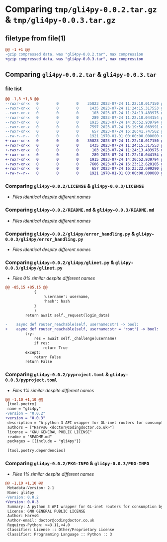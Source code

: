 # Comparing `tmp/gli4py-0.0.2.tar.gz` & `tmp/gli4py-0.0.3.tar.gz`

## filetype from file(1)

```diff
@@ -1 +1 @@
-gzip compressed data, was "gli4py-0.0.2.tar", max compression
+gzip compressed data, was "gli4py-0.0.3.tar", max compression
```

## Comparing `gli4py-0.0.2.tar` & `gli4py-0.0.3.tar`

### file list

```diff
@@ -1,8 +1,8 @@
--rwxr-xr-x   0        0        0    35823 2023-07-24 11:22:10.017150 gli4py-0.0.2/LICENSE
--rwxr-xr-x   0        0        0     1435 2023-07-24 11:24:15.317553 gli4py-0.0.2/README.md
--rwxr-xr-x   0        0        0      103 2023-07-24 11:24:13.483975 gli4py-0.0.2/gli4py/__init__.py
--rwxr-xr-x   0        0        0      289 2023-07-24 11:22:10.044154 gli4py-0.0.2/gli4py/error_codes.json
--rwxr-xr-x   0        0        0     1915 2023-07-24 14:30:52.939794 gli4py-0.0.2/gli4py/error_handling.py
--rwxr-xr-x   0        0        0     7597 2023-07-24 16:19:56.069991 gli4py-0.0.2/gli4py/glinet.py
--rwxr-xr-x   0        0        0      657 2023-07-24 16:20:41.747562 gli4py-0.0.2/pyproject.toml
--rw-r--r--   0        0        0     1921 1970-01-01 00:00:00.000000 gli4py-0.0.2/PKG-INFO
+-rwxr-xr-x   0        0        0    35823 2023-07-24 11:22:10.017150 gli4py-0.0.3/LICENSE
+-rwxr-xr-x   0        0        0     1435 2023-07-24 11:24:15.317553 gli4py-0.0.3/README.md
+-rwxr-xr-x   0        0        0      103 2023-07-24 11:24:13.483975 gli4py-0.0.3/gli4py/__init__.py
+-rwxr-xr-x   0        0        0      289 2023-07-24 11:22:10.044154 gli4py-0.0.3/gli4py/error_codes.json
+-rwxr-xr-x   0        0        0     1915 2023-07-24 14:30:52.939794 gli4py-0.0.3/gli4py/error_handling.py
+-rwxr-xr-x   0        0        0     7606 2023-07-24 16:23:12.620105 gli4py-0.0.3/gli4py/glinet.py
+-rwxr-xr-x   0        0        0      657 2023-07-24 16:23:22.699290 gli4py-0.0.3/pyproject.toml
+-rw-r--r--   0        0        0     1921 1970-01-01 00:00:00.000000 gli4py-0.0.3/PKG-INFO
```

### Comparing `gli4py-0.0.2/LICENSE` & `gli4py-0.0.3/LICENSE`

 * *Files identical despite different names*

### Comparing `gli4py-0.0.2/README.md` & `gli4py-0.0.3/README.md`

 * *Files identical despite different names*

### Comparing `gli4py-0.0.2/gli4py/error_handling.py` & `gli4py-0.0.3/gli4py/error_handling.py`

 * *Files identical despite different names*

### Comparing `gli4py-0.0.2/gli4py/glinet.py` & `gli4py-0.0.3/gli4py/glinet.py`

 * *Files 0% similar despite different names*

```diff
@@ -85,15 +85,15 @@
             {
                 'username': username,
                 'hash': hash
             }
             )
         return await self._request(login_data)
     
-    async def router_reachable(self, username:str) -> bool:
+    async def router_reachable(self, username:str = 'root') -> bool:
         try:
             res = await self._challenge(username)
             if res:
                 return True
         except:
             return False
         return False
```

### Comparing `gli4py-0.0.2/pyproject.toml` & `gli4py-0.0.3/pyproject.toml`

 * *Files 1% similar despite different names*

```diff
@@ -1,10 +1,10 @@
 [tool.poetry]
 name = "gli4py"
-version = "0.0.2"
+version = "0.0.3"
 description = "A python 3 API wrapper for GL-inet routers for consumption by Home Assistant"
 authors = ["HarvsG <doctor@codingdoctor.co.uk>"]
 license = "GNU GENERAL PUBLIC LICENSE"
 readme = "README.md"
 packages = [{include = "gli4py"}]
 
 [tool.poetry.dependencies]
```

### Comparing `gli4py-0.0.2/PKG-INFO` & `gli4py-0.0.3/PKG-INFO`

 * *Files 1% similar despite different names*

```diff
@@ -1,10 +1,10 @@
 Metadata-Version: 2.1
 Name: gli4py
-Version: 0.0.2
+Version: 0.0.3
 Summary: A python 3 API wrapper for GL-inet routers for consumption by Home Assistant
 License: GNU GENERAL PUBLIC LICENSE
 Author: HarvsG
 Author-email: doctor@codingdoctor.co.uk
 Requires-Python: >=3.11,<4.0
 Classifier: License :: Other/Proprietary License
 Classifier: Programming Language :: Python :: 3
```

